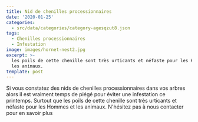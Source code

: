 ```yaml
---
title: Nid de chenilles processionnaires
date: '2020-01-25'
categories:
  - src/data/categories/category-agesqzut8.json
tags:
  - Chenilles processionnaires
  - Infestation
image: images/hornet-nest2.jpg
excerpt: >-
  les poils de cette chenille sont très urticants et néfaste pour les Hommes et
  les animaux.
template: post
---
```

Si vous constatez des nids de chenilles processionnaires dans vos arbres alors il est vraiment temps de piégé pour éviter une infestation ce printemps. Surtout que les poils de cette chenille sont très urticants et néfaste pour les Hommes et les animaux.
N'hésitez pas à nous contacter pour en savoir plus